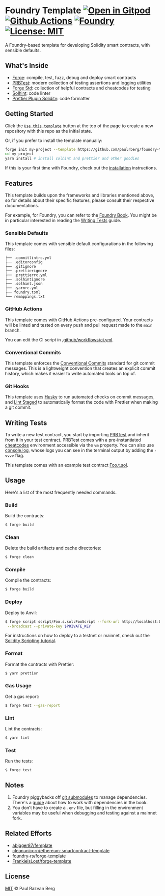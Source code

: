 # Foundry Template [![Open in Gitpod][gitpod-badge]][gitpod] [![Github Actions][gha-badge]][gha] [![Foundry][foundry-badge]][foundry] [![License: MIT][license-badge]][license]

[gitpod]: https://gitpod.io/#https://github.com/malik672/foundry-
[gitpod-badge]: https://img.shields.io/badge/Gitpod-Open%20in%20Gitpod-FFB45B?logo=gitpod
[gha]: https://github.com/malik672/foundry-/actions
[gha-badge]: https://github.com/malik672/foundry-/actions/workflows/ci.yml/badge.svg
[foundry]: https://getfoundry.sh/
[foundry-badge]: https://img.shields.io/badge/Built%20with-Foundry-FFDB1C.svg
[license]: https://opensource.org/licenses/MIT
[license-badge]: https://img.shields.io/badge/License-MIT-blue.svg

A Foundry-based template for developing Solidity smart contracts, with sensible defaults.

## What's Inside

- [Forge](https://github.com/foundry-rs/foundry/blob/master/forge): compile, test, fuzz, debug and deploy smart
  contracts
- [PRBTest](https://github.com/paulrberg/prb-test): modern collection of testing assertions and logging utilities
- [Forge Std](https://github.com/foundry-rs/forge-std): collection of helpful contracts and cheatcodes for testing
- [Solhint](https://github.com/protofire/solhint): code linter
- [Prettier Plugin Solidity](https://github.com/prettier-solidity/prettier-plugin-solidity): code formatter

## Getting Started

Click the [`Use this template`](https://github.com/paulrberg/foundry-template/generate) button at the top of the page to
create a new repository with this repo as the initial state.

Or, if you prefer to install the template manually:

```sh
forge init my-project --template https://github.com/paulrberg/foundry-template
cd my-project
yarn install # install solhint and prettier and other goodies
```

If this is your first time with Foundry, check out the
[installation](https://github.com/foundry-rs/foundry#installation) instructions.

## Features

This template builds upon the frameworks and libraries mentioned above, so for details about their specific features,
please consult their respective documentations.

For example, for Foundry, you can refer to the [Foundry Book](https://book.getfoundry.sh/). You might be in particular
interested in reading the [Writing Tests](https://book.getfoundry.sh/forge/writing-tests.html) guide.

### Sensible Defaults

This template comes with sensible default configurations in the following files:

```text
├── .commitlintrc.yml
├── .editorconfig
├── .gitignore
├── .prettierignore
├── .prettierrc.yml
├── .solhintignore
├── .solhint.json
├── .yarnrc.yml
├── foundry.toml
└── remappings.txt
```

### GitHub Actions

This template comes with GitHub Actions pre-configured. Your contracts will be linted and tested on every push and pull
request made to the `main` branch.

You can edit the CI script in [.github/workflows/ci.yml](./.github/workflows/ci.yml).

### Conventional Commits

This template enforces the [Conventional Commits](https://www.conventionalcommits.org/) standard for git commit
messages. This is a lightweight convention that creates an explicit commit history, which makes it easier to write
automated tools on top of.

### Git Hooks

This template uses [Husky](https://github.com/typicode/husky) to run automated checks on commit messages, and
[Lint Staged](https://github.com/okonet/lint-staged) to automatically format the code with Prettier when making a git
commit.

## Writing Tests

To write a new test contract, you start by importing [PRBTest](https://github.com/paulrberg/prb-test) and inherit from
it in your test contract. PRBTest comes with a pre-instantiated [cheatcodes](https://book.getfoundry.sh/cheatcodes/)
environment accessible via the `vm` property. You can also use
[console.log](https://book.getfoundry.sh/faq?highlight=console.log#how-do-i-use-consolelog), whose logs you can see in
the terminal output by adding the `-vvvv` flag.

This template comes with an example test contract [Foo.t.sol](./test/Foo.t.sol).

## Usage

Here's a list of the most frequently needed commands.

### Build

Build the contracts:

```sh
$ forge build
```

### Clean

Delete the build artifacts and cache directories:

```sh
$ forge clean
```

### Compile

Compile the contracts:

```sh
$ forge build
```

### Deploy

Deploy to Anvil:

```sh
$ forge script script/Foo.s.sol:FooScript --fork-url http://localhost:8545 \
 --broadcast --private-key $PRIVATE_KEY
```

For instructions on how to deploy to a testnet or mainnet, check out the
[Solidity Scripting tutorial](https://book.getfoundry.sh/tutorials/solidity-scripting.html).

### Format

Format the contracts with Prettier:

```sh
$ yarn prettier
```

### Gas Usage

Get a gas report:

```sh
$ forge test --gas-report
```

### Lint

Lint the contracts:

```sh
$ yarn lint
```

### Test

Run the tests:

```sh
$ forge test
```

## Notes

1. Foundry piggybacks off [git submodules](https://git-scm.com/book/en/v2/Git-Tools-Submodules) to manage dependencies.
   There's a [guide](https://book.getfoundry.sh/projects/dependencies.html) about how to work with dependencies in the
   book.
2. You don't have to create a `.env` file, but filling in the environment variables may be useful when debugging and
   testing against a mainnet fork.

## Related Efforts

- [abigger87/femplate](https://github.com/abigger87/femplate)
- [cleanunicorn/ethereum-smartcontract-template](https://github.com/cleanunicorn/ethereum-smartcontract-template)
- [foundry-rs/forge-template](https://github.com/foundry-rs/forge-template)
- [FrankieIsLost/forge-template](https://github.com/FrankieIsLost/forge-template)

## License

[MIT](./LICENSE.md) © Paul Razvan Berg

